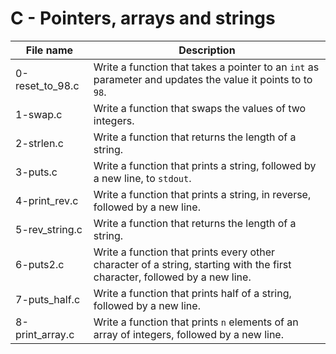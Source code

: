 # C - Pointers, arrays and strings

| File name       | Description                                                                                                                |
| --------------- | -------------------------------------------------------------------------------------------------------------------------- |
| 0-reset_to_98.c | Write a function that takes a pointer to an `int` as parameter and updates the value it points to to `98`.                 |
| 1-swap.c        | Write a function that swaps the values of two integers.                                                                    |
| 2-strlen.c      | Write a function that returns the length of a string.                                                                      |
| 3-puts.c        | Write a function that prints a string, followed by a new line, to `stdout`.                                                |
| 4-print_rev.c   | Write a function that prints a string, in reverse, followed by a new line.                                                 |
| 5-rev_string.c  | Write a function that returns the length of a string.                                                                      |
| 6-puts2.c       | Write a function that prints every other character of a string, starting with the first character, followed by a new line. |
| 7-puts_half.c   | Write a function that prints half of a string, followed by a new line.                                                     |
| 8-print_array.c | Write a function that prints `n` elements of an array of integers, followed by a new line.                                 |

